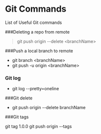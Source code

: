 Git Commands
===========

List of Useful Git commands


###Deleting a repo from remote

> git push origin --delete &lt;branchName&gt;

###Push a local branch to remote

* git branch &lt;branchName&gt;
* git push -u origin &lt;branchName&gt;


### Git log

* git log --pretty=oneline


###Git delete

* git push origin --delete branchName

###Git tags

git tag 1.0.0
git push origin --tags